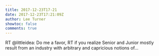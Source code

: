 ```yaml
---
title: 2017-12-23T17-21
date: 2017-12-23T17:21:09Z
author: Lee Turner
showtoc: false
comments: true
---
```


RT @littleidea: Do me a favor, RT if you realize Senior and Junior mostly result from an industry with arbitrary and capricious notions of…

